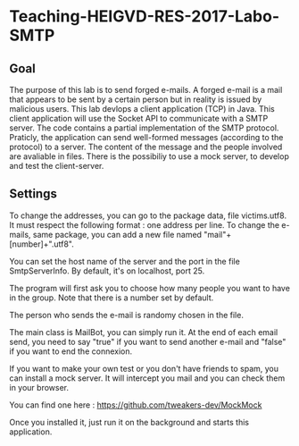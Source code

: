 # Teaching-HEIGVD-RES-2017-Labo-SMTP

## Goal

The purpose of this lab is to send forged e-mails. A forged e-mail is a mail that appears to be sent by a certain person but in reality is issued by malicious users. This lab devlops a client application (TCP) in Java. This client application will use the Socket API to communicate with a SMTP server. The code contains a partial implementation of the SMTP protocol. Praticly, the application can send well-formed messages (according to the protocol) to a server. The content of the message and the people involved are avaliable in files. 
There is the possibiliy to use a mock server, to develop and test the client-server. 

## Settings

To change the addresses, you can go to the package data, file victims.utf8. It must respect the following format : one address per line. To change the e-mails, same package, you can add a new file named "mail"+[number]+".utf8". 

You can set the host name of the server and the port in the file SmtpServerInfo. By default, it's on localhost, port 25.

The program will first ask you to choose how many people you want to have in the group. Note that there is a number set by default.

The person who sends the e-mail is randomy chosen in the file.

The main class is MailBot, you can simply run it. At the end of each email send, you need to say "true" if you want to send another e-mail and "false" if you want to end the connexion.


If you want to make your own test or you don't have friends to spam, you can install a mock server. It will intercept you mail and you can check them in your browser.

You can find one here : https://github.com/tweakers-dev/MockMock

Once you installed it, just run it on the background and starts this application. 

